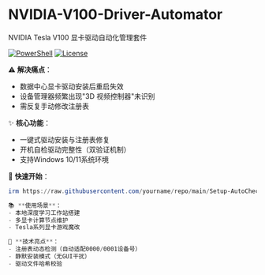 # NVIDIA-V100-Driver-Automator
NVIDIA Tesla V100 显卡驱动自动化管理套件

[![PowerShell](https://img.shields.io/badge/PowerShell-5.1+-blue.svg)](https://learn.microsoft.com/zh-cn/powershell/)
[![License](https://img.shields.io/badge/License-MIT-green.svg)](https://opensource.org/licenses/MIT)

⚠️ **解决痛点**：  
- 数据中心显卡驱动安装后重启失效  
- 设备管理器频繁出现"3D 视频控制器"未识别  
- 需反复手动修改注册表  

✨ **核心功能**：  
- 一键式驱动安装与注册表修复  
- 开机自检驱动完整性（双验证机制）  
- 支持Windows 10/11系统环境  

🚀 **快速开始**：  
```powershell
irm https://raw.githubusercontent.com/yourname/repo/main/Setup-AutoCheck.ps1 | iex

📚 **使用场景**：
- 本地深度学习工作站搭建
- 多显卡计算节点维护
- Tesla系列显卡游戏魔改

🔧 **技术亮点**：
- 注册表动态检测（自动适配0000/0001设备号）
- 静默安装模式（无GUI干扰）
- 驱动文件哈希校验
